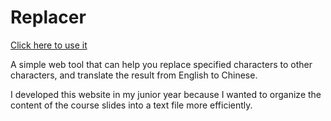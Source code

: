 # Replacer

[Click here to use it](<https://liu-sitong.github.io/replacer/>)

A simple web tool that can help you replace specified characters to other characters, and translate the result from English to Chinese.

I developed this website in my junior year because I wanted to organize the content of the course slides into a text file more efficiently.


